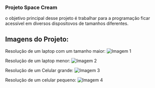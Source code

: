 ### Projeto Space Cream

o objetivo principal desse projeto é trabalhar para a programação ficar acessível em diversos dispositovos de tamanhos diferentes.


## Imagens do Projeto:

Resolução de um laptop com um tamanho maior:
![Imagem 1](https://i.imgur.com/WullmoC.png)

Resolução de um laptop menor:
![Imagem 2](https://i.imgur.com/JiUz2A6.png)

Resolução de um Celular grande:
![Imagem 3](https://i.imgur.com/m9iU9YH.png)

Resolução de um celular pequeno:
![Imagem 4](https://i.imgur.com/foa4Ety.png)
